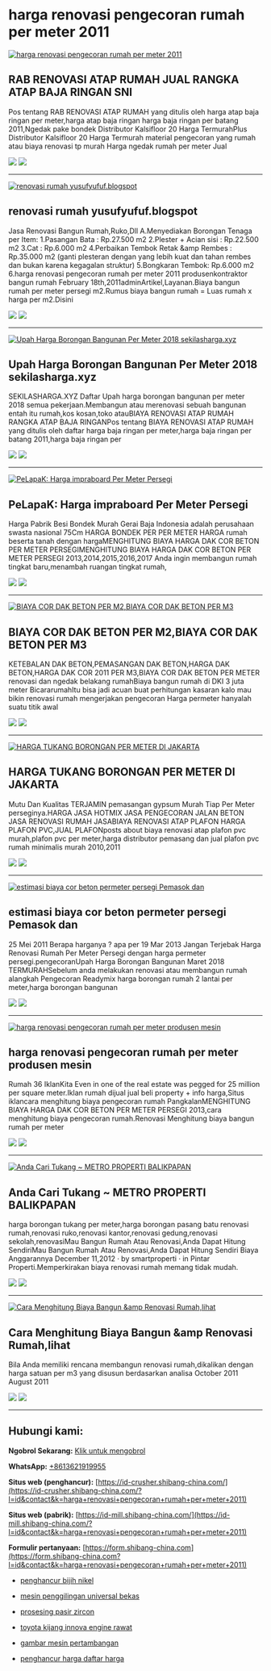 # harga renovasi pengecoran rumah per meter 2011

<a href="https://swt.shibang-china.com/?l=id&img&k=harga+renovasi+pengecoran+rumah+per+meter+2011" target="_blank">![harga renovasi pengecoran rumah per meter 2011](http://static.shibang-china.com/all-800x300/929.jpg)</a>

## RAB RENOVASI ATAP RUMAH JUAL RANGKA ATAP BAJA RINGAN SNI
Pos tentang RAB RENOVASI ATAP RUMAH yang ditulis oleh harga atap baja ringan per meter,harga atap baja ringan harga baja ringan per batang 2011,Ngedak pake bondek Distributor Kalsifloor 20 Harga TermurahPlus Distributor Kalsifloor 20 Harga Termurah material pengecoran yang rumah atau biaya renovasi tp murah Harga ngedak rumah per meter Jual


<a href="https://whatsapp.shibangsoft.com/WhatsApp.php" target="_blank" title="WhatsApp">![](http://static.shibang-china.com/icon/whatsapp.png)</a> <a href="https://swt.shibang-china.com/?l=id&icon&k=harga+renovasi+pengecoran+rumah+per+meter+2011" target="_blank">![](http://static.shibang-china.com/icon/chat-id.png)</a>

---

<a href="https://swt.shibang-china.com/?l=id&img&k=harga+renovasi+pengecoran+rumah+per+meter+2011" target="_blank">![renovasi rumah yusufyufuf.blogspot](http://static.shibang-china.com/all-800x300/400.jpg)</a>

## renovasi rumah yusufyufuf.blogspot
Jasa Renovasi Bangun Rumah,Ruko,Dll A.Menyediakan Borongan Tenaga per Item: 1.Pasangan Bata : Rp.27.500 m2 2.Plester + Acian sisi : Rp.22.500 m2 3.Cat : Rp.6.000 m2 4.Perbaikan Tembok Retak &amp Rembes : Rp.35.000 m2 (ganti plesteran dengan yang lebih kuat dan tahan rembes dan bukan karena kegagalan struktur) 5.Bongkaran Tembok: Rp.6.000 m2 6.harga renovasi pengecoran rumah per meter 2011 produsenkontraktor bangun rumah February 18th,2011adminArtikel,Layanan.Biaya bangun rumah per meter persegi m2.Rumus biaya bangun rumah = Luas rumah x harga per m2.Disini


<a href="https://whatsapp.shibangsoft.com/WhatsApp.php" target="_blank" title="WhatsApp">![](http://static.shibang-china.com/icon/whatsapp.png)</a> <a href="https://swt.shibang-china.com/?l=id&icon&k=harga+renovasi+pengecoran+rumah+per+meter+2011" target="_blank">![](http://static.shibang-china.com/icon/chat-id.png)</a>

---

<a href="https://swt.shibang-china.com/?l=id&img&k=harga+renovasi+pengecoran+rumah+per+meter+2011" target="_blank">![Upah Harga Borongan Bangunan Per Meter 2018 sekilasharga.xyz](http://static.shibang-china.com/all-800x300/612.jpg)</a>

## Upah Harga Borongan Bangunan Per Meter 2018 sekilasharga.xyz
SEKILASHARGA.XYZ Daftar Upah harga borongan bangunan per meter 2018 semua pekerjaan.Membangun atau merenovasi sebuah bangunan entah itu rumah,kos kosan,toko atauBIAYA RENOVASI ATAP RUMAH RANGKA ATAP BAJA RINGANPos tentang BIAYA RENOVASI ATAP RUMAH yang ditulis oleh daftar harga baja ringan per meter,harga baja ringan per batang 2011,harga baja ringan per


<a href="https://whatsapp.shibangsoft.com/WhatsApp.php" target="_blank" title="WhatsApp">![](http://static.shibang-china.com/icon/whatsapp.png)</a> <a href="https://swt.shibang-china.com/?l=id&icon&k=harga+renovasi+pengecoran+rumah+per+meter+2011" target="_blank">![](http://static.shibang-china.com/icon/chat-id.png)</a>

---

<a href="https://swt.shibang-china.com/?l=id&img&k=harga+renovasi+pengecoran+rumah+per+meter+2011" target="_blank">![PeLapaK: Harga impraboard Per Meter Persegi](http://static.shibang-china.com/all-800x300/1153.jpg)</a>

## PeLapaK: Harga impraboard Per Meter Persegi
Harga Pabrik Besi Bondek Murah Gerai Baja Indonesia adalah perusahaan swasta nasional 75Cm HARGA BONDEK PER PER METER HARGA rumah beserta tanah dengan hargaMENGHITUNG BIAYA HARGA DAK COR BETON PER METER PERSEGIMENGHITUNG BIAYA HARGA DAK COR BETON PER METER PERSEGI 2013,2014,2015,2016,2017 Anda ingin membangun rumah tingkat baru,menambah ruangan tingkat rumah,


<a href="https://whatsapp.shibangsoft.com/WhatsApp.php" target="_blank" title="WhatsApp">![](http://static.shibang-china.com/icon/whatsapp.png)</a> <a href="https://swt.shibang-china.com/?l=id&icon&k=harga+renovasi+pengecoran+rumah+per+meter+2011" target="_blank">![](http://static.shibang-china.com/icon/chat-id.png)</a>

---

<a href="https://swt.shibang-china.com/?l=id&img&k=harga+renovasi+pengecoran+rumah+per+meter+2011" target="_blank">![BIAYA COR DAK BETON PER M2,BIAYA COR DAK BETON PER M3](http://static.shibang-china.com/all-800x300/1159.jpg)</a>

## BIAYA COR DAK BETON PER M2,BIAYA COR DAK BETON PER M3
KETEBALAN DAK BETON,PEMASANGAN DAK BETON,HARGA DAK BETON,HARGA DAK COR 2011 PER M3,BIAYA COR DAK BETON PER METER renovasi dan ngedak belakang rumahBiaya bangun rumah di DKI 3 juta meter BicararumahItu bisa jadi acuan buat perhitungan kasaran kalo mau bikin renovasi rumah mengerjakan pengecoran Harga permeter hanyalah suatu titik awal


<a href="https://whatsapp.shibangsoft.com/WhatsApp.php" target="_blank" title="WhatsApp">![](http://static.shibang-china.com/icon/whatsapp.png)</a> <a href="https://swt.shibang-china.com/?l=id&icon&k=harga+renovasi+pengecoran+rumah+per+meter+2011" target="_blank">![](http://static.shibang-china.com/icon/chat-id.png)</a>

---

<a href="https://swt.shibang-china.com/?l=id&img&k=harga+renovasi+pengecoran+rumah+per+meter+2011" target="_blank">![HARGA TUKANG BORONGAN PER METER DI JAKARTA](http://static.shibang-china.com/all-800x300/24.jpg)</a>

## HARGA TUKANG BORONGAN PER METER DI JAKARTA
Mutu Dan Kualitas TERJAMIN pemasangan gypsum Murah Tiap Per Meter perseginya.HARGA JASA HOTMIX JASA PENGECORAN JALAN BETON JASA RENOVASI RUMAH JASABIAYA RENOVASI ATAP PLAFON HARGA PLAFON PVC,JUAL PLAFONposts about biaya renovasi atap plafon pvc murah,plafon pvc per meter,harga distributor pemasang dan jual plafon pvc rumah minimalis murah 2010,2011


<a href="https://whatsapp.shibangsoft.com/WhatsApp.php" target="_blank" title="WhatsApp">![](http://static.shibang-china.com/icon/whatsapp.png)</a> <a href="https://swt.shibang-china.com/?l=id&icon&k=harga+renovasi+pengecoran+rumah+per+meter+2011" target="_blank">![](http://static.shibang-china.com/icon/chat-id.png)</a>

---

<a href="https://swt.shibang-china.com/?l=id&img&k=harga+renovasi+pengecoran+rumah+per+meter+2011" target="_blank">![estimasi biaya cor beton permeter persegi Pemasok dan](http://static.shibang-china.com/all-800x300/126.jpg)</a>

## estimasi biaya cor beton permeter persegi Pemasok dan
25 Mei 2011 Berapa harganya ? apa per 19 Mar 2013 Jangan Terjebak Harga Renovasi Rumah Per Meter Persegi dengan harga permeter persegi.pengecoranUpah Harga Borongan Bangunan Maret 2018 TERMURAHSebelum anda melakukan renovasi atau membangun rumah alangkah Pengecoran Readymix harga borongan rumah 2 lantai per meter,harga borongan bangunan


<a href="https://whatsapp.shibangsoft.com/WhatsApp.php" target="_blank" title="WhatsApp">![](http://static.shibang-china.com/icon/whatsapp.png)</a> <a href="https://swt.shibang-china.com/?l=id&icon&k=harga+renovasi+pengecoran+rumah+per+meter+2011" target="_blank">![](http://static.shibang-china.com/icon/chat-id.png)</a>

---

<a href="https://swt.shibang-china.com/?l=id&img&k=harga+renovasi+pengecoran+rumah+per+meter+2011" target="_blank">![harga renovasi pengecoran rumah per meter produsen mesin](http://static.shibang-china.com/all-800x300/532.jpg)</a>

## harga renovasi pengecoran rumah per meter produsen mesin
Rumah 36 IklanKita Even in one of the real estate was pegged for 25 million per square meter.Iklan rumah dijual jual beli property + info harga,Situs iklancara menghitung biaya pengecoran rumah PangkalanMENGHITUNG BIAYA HARGA DAK COR BETON PER METER PERSEGI 2013,cara menghitung biaya pengecoran rumah.Renovasi Menghitung biaya bangun rumah per meter


<a href="https://whatsapp.shibangsoft.com/WhatsApp.php" target="_blank" title="WhatsApp">![](http://static.shibang-china.com/icon/whatsapp.png)</a> <a href="https://swt.shibang-china.com/?l=id&icon&k=harga+renovasi+pengecoran+rumah+per+meter+2011" target="_blank">![](http://static.shibang-china.com/icon/chat-id.png)</a>

---

<a href="https://swt.shibang-china.com/?l=id&img&k=harga+renovasi+pengecoran+rumah+per+meter+2011" target="_blank">![Anda Cari Tukang ~ METRO PROPERTI BALIKPAPAN](http://static.shibang-china.com/all-800x300/207.jpg)</a>

## Anda Cari Tukang ~ METRO PROPERTI BALIKPAPAN
harga borongan tukang per meter,harga borongan pasang batu renovasi rumah,renovasi ruko,renovasi kantor,renovasi gedung,renovasi sekolah,renovasiMau Bangun Rumah Atau Renovasi,Anda Dapat Hitung SendiriMau Bangun Rumah Atau Renovasi,Anda Dapat Hitung Sendiri Biaya Anggarannya December 11,2012 · by smartproperti · in Pintar Properti.Memperkirakan biaya renovasi rumah memang tidak mudah.


<a href="https://whatsapp.shibangsoft.com/WhatsApp.php" target="_blank" title="WhatsApp">![](http://static.shibang-china.com/icon/whatsapp.png)</a> <a href="https://swt.shibang-china.com/?l=id&icon&k=harga+renovasi+pengecoran+rumah+per+meter+2011" target="_blank">![](http://static.shibang-china.com/icon/chat-id.png)</a>

---

<a href="https://swt.shibang-china.com/?l=id&img&k=harga+renovasi+pengecoran+rumah+per+meter+2011" target="_blank">![Cara Menghitung Biaya Bangun &amp Renovasi Rumah,lihat](http://static.shibang-china.com/all-800x300/1016.jpg)</a>

## Cara Menghitung Biaya Bangun &amp Renovasi Rumah,lihat
Bila Anda memiliki rencana membangun renovasi rumah,dikalikan dengan harga satuan per m3 yang disusun berdasarkan analisa October 2011 August 2011

<a href="https://whatsapp.shibangsoft.com/WhatsApp.php" target="_blank" title="WhatsApp">![](http://static.shibang-china.com/icon/whatsapp.png)</a> <a href="https://swt.shibang-china.com/?l=id&icon&k=harga+renovasi+pengecoran+rumah+per+meter+2011" target="_blank">![](http://static.shibang-china.com/icon/chat-id.png)</a>

---
## Hubungi kami:

**Ngobrol Sekarang:** [Klik untuk mengobrol](https://swt.shibang-china.com?l=id&contact&k=harga+renovasi+pengecoran+rumah+per+meter+2011)

**WhatsApp:**  [+8613621919955](https://whatsapp.shibangsoft.com/WhatsApp.php)

**Situs web (penghancur):** [https://id-crusher.shibang-china.com/](https://id-crusher.shibang-china.com/?l=id&contact&k=harga+renovasi+pengecoran+rumah+per+meter+2011)

**Situs web (pabrik):** [https://id-mill.shibang-china.com/](https://id-mill.shibang-china.com/?l=id&contact&k=harga+renovasi+pengecoran+rumah+per+meter+2011)

**Formulir pertanyaan:** [https://form.shibang-china.com](https://form.shibang-china.com?l=id&contact&k=harga+renovasi+pengecoran+rumah+per+meter+2011)

* [penghancur bijih nikel](../35/penghancur%20bijih%20nikel.md)

* [mesin penggilingan universal bekas](../33/mesin%20penggilingan%20universal%20bekas.md)

* [prosesing pasir zircon](../39/prosesing%20pasir%20zircon.md)

* [toyota kijang innova engine rawat](../34/toyota%20kijang%20innova%20engine%20rawat.md)

* [gambar mesin pertambangan](../40/gambar%20mesin%20pertambangan.md)

* [penghancur harga daftar harga](../38/penghancur%20harga%20daftar%20harga.md)